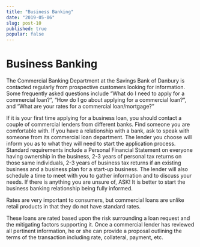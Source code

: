 ```yaml
---
title: "Business Banking"
date: "2019-05-06"
slug: post-10
published: true
popular: false
---
```

<!-- markdownlint-disable MD033 -->

# Business Banking
The Commercial Banking Department at the Savings Bank of Danbury is contacted regularly from prospective customers looking for information.  Some frequently asked questions include “What do I need to apply for a commercial loan?”, “How do I go about applying for a commercial loan?”, and “What are your rates for a commercial loan/mortgage?”

If it is your first time applying for a business loan, you should contact a couple of commercial lenders from different banks.  Find someone you are comfortable with.  If you have a relationship with a bank, ask to speak with someone from its commercial loan department.  The lender you choose will inform you as to what they will need to start the application process.  Standard requirements include a Personal Financial Statement on everyone having ownership in the business, 2-3 years of personal tax returns on those same individuals, 2-3 years of business tax returns if an existing business and a business plan for a start-up business.  The lender will also schedule a time to meet with you to gather information and to discuss your needs.  If there is anything you are unsure of, ASK!  It is better to start the business banking relationship being fully informed.

Rates are very important to consumers, but commercial loans are unlike retail products in that they do not have standard rates.

These loans are rated based upon the risk surrounding a loan request and the mitigating factors supporting it.  Once a commercial lender has reviewed all pertinent information, he or she can provide a proposal outlining the terms of the transaction including rate, collateral, payment, etc.